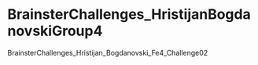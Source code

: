 # BrainsterChallenges_HristijanBogdanovskiGroup4

BrainsterChallenges_Hristijan_Bogdanovski_Fe4_Challenge02
